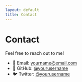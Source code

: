 ```yaml
---
layout: default
title: Contact
---
```


# Contact

Feel free to reach out to me!  

- 📧 Email: yourname@email.com  
- 🐙 GitHub: [@yourusername](https://github.com/yourusername)  
- 🐦 Twitter: [@yourusername](https://twitter.com/yourusername)
